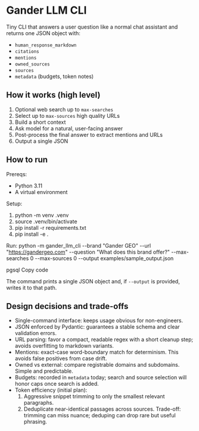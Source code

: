 # Gander LLM CLI

Tiny CLI that answers a user question like a normal chat assistant and returns one JSON object with:
- `human_response_markdown`  
- `citations`  
- `mentions`  
- `owned_sources`  
- `sources`  
- `metadata` (budgets, token notes)


## How it works (high level)
1. Optional web search up to `max-searches`
2. Select up to `max-sources` high quality URLs
3. Build a short context
4. Ask model for a natural, user-facing answer
5. Post-process the final answer to extract mentions and URLs
6. Output a single JSON

## How to run

Prereqs:
- Python 3.11
- A virtual environment

Setup:
1. python -m venv .venv
2. source .venv/bin/activate
3. pip install -r requirements.txt
4. pip install -e .

Run:
python -m gander_llm_cli
--brand "Gander GEO"
--url "https://gandergeo.com"
--question "What does this brand offer?"
--max-searches 0
--max-sources 0
--output examples/sample_output.json

pgsql
Copy code

The command prints a single JSON object and, if `--output` is provided, writes it to that path.

## Design decisions and trade-offs

- Single-command interface: keeps usage obvious for non-engineers.
- JSON enforced by Pydantic: guarantees a stable schema and clear validation errors.
- URL parsing: favor a compact, readable regex with a short cleanup step; avoids overfitting to markdown variants.
- Mentions: exact-case word-boundary match for determinism. This avoids false positives from case drift.
- Owned vs external: compare registrable domains and subdomains. Simple and predictable.
- Budgets: recorded in `metadata` today; search and source selection will honor caps once search is added.
- Token efficiency (initial plan): 
  1) Aggressive snippet trimming to only the smallest relevant paragraphs.
  2) Deduplicate near-identical passages across sources.
  Trade-off: trimming can miss nuance; deduping can drop rare but useful phrasing.
